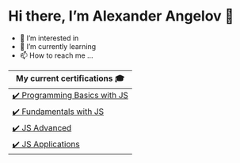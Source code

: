 # Hi there, I’m Alexander Angelov 👋

- 👀 I’m interested in 
- 🌱 I’m currently learning 
- 📫 How to reach me ...


| My current certifications 🎓|
| ---- |
| [✔️ Programming Basics with JS](https://softuni.bg/certificates/certificates/converttoimage/158728?code=bb893bcb) | 
| [✔️ Fundamentals with JS](https://softuni.bg/certificates/certificates/converttoimage/180274?code=856da3be) |
| [✔️ JS Advanced](https://softuni.bg/certificates/certificates/converttoimage/188200?code=5e6d88ef) |
| [✔️ JS Applications](https://softuni.bg/certificates/certificates/converttoimage/195374?code=d6672e5a) |






<!---
A-Angelov048/A-Angelov048 is a ✨ special ✨ repository because its `README.md` (this file) appears on your GitHub profile.
You can click the Preview link to take a look at your changes.
--->
